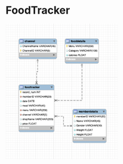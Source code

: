 # FoodTracker
<img src="https://github.com/ChawitTe/FoodTracker/blob/main/JTM_database.png" style="width:300px;">
